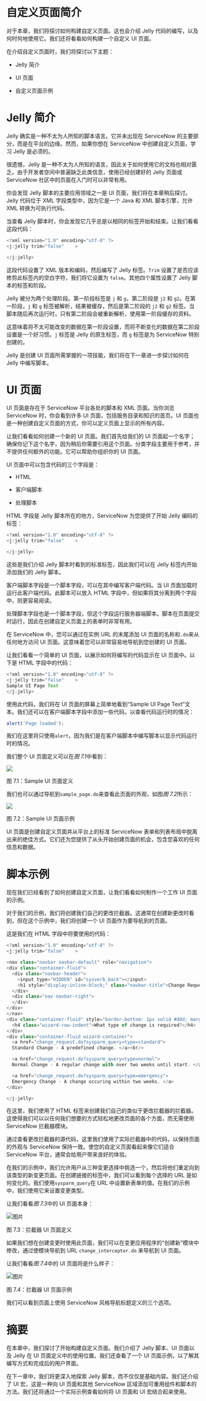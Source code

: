 # 自定义页面简介

对于本章，我们将探讨如何构建自定义页面。这也会介绍 Jelly 代码的编写，以及何时何地使用它。我们还将看看如何构建一个自定义 UI 页面。

在介绍自定义页面时，我们将探讨以下主题：

+   Jelly 简介

+   UI 页面

+   自定义页面示例

# Jelly 简介

Jelly 确实是一种不太为人所知的脚本语言。它并未出现在 ServiceNow 的主要部分，而是在平台的边缘。然而，如果你想在 ServiceNow 中创建自定义页面，学习 Jelly 是必须的。

很遗憾，Jelly 是一种不太为人所知的语言，因此关于如何使用它的文档也相对匮乏。由于开发者空间中普遍缺乏此类信息，使用已经创建好的 Jelly 页面或 ServiceNow 社区中的页面在入门时可以非常有用。

你会发现 Jelly 脚本的主要应用领域之一是 UI 页面，我们将在本章稍后探讨。Jelly 代码位于 XML 字段类型中，因为它是一个 Java 和 XML 脚本引擎，允许 XML 转换为可执行代码。

当查看 Jelly 脚本时，你会发现它几乎总是以相同的标签开始和结束。让我们看看这段代码：

```js
<?xml version="1.0" encoding="utf-8" ?>
<j:jelly trim="false"    >

</j:jelly>
```

这段代码设置了 XML 版本和编码，然后编写了 Jelly 标签。`Trim` 设置了是否应该修剪此标签内的空白字符，我们将它设置为 `false`。其他四个属性设置了 Jelly 脚本的标签和阶段。

Jelly 被分为两个处理阶段。第一阶段标签是 `j` 和 `g`，第二阶段是 `j2` 和 `g2`。在第一阶段，`j` 和 `g` 标签被解析，结果被缓存，然后是第二阶段的 `j2` 和 `g2` 标签。当脚本随后再次运行时，只有第二阶段会被重新解析，使用第一阶段缓存的资料。

这意味着将不太可能改变的数据在第一阶段设置，而将不断变化的数据在第二阶段设置是一个好习惯。`j` 标签是 Jelly 的原生标签，而 `g` 标签是为 ServiceNow 特别创建的。

Jelly 是创建 UI 页面所需掌握的一项技能，我们将在下一章进一步探讨如何在 Jelly 中编写脚本。

# UI 页面

UI 页面是存在于 ServiceNow 平台各处的脚本和 XML 页面。当你浏览 ServiceNow 时，你会看到许多 UI 页面，包括服务目录和知识的首页。UI 页面也是一种创建自定义页面的方式，你可以定义页面上显示的所有内容。

让我们看看如何创建一个新的 UI 页面。我们首先给我们的 UI 页面起一个名字；确保你记下这个名字，因为稍后你需要引用这个页面。分类字段主要用于参考，并不提供任何额外的功能。它可以帮助你组织你的 UI 页面。

UI 页面中可以包含代码的三个字段是：

+   HTML

+   客户端脚本

+   处理脚本

HTML 字段是 Jelly 脚本所在的地方，ServiceNow 为您提供了开始 Jelly 编码的标签：

```js
<?xml version="1.0" encoding="utf-8" ?>
<j:jelly trim="false"    >

</j:jelly>
```

这些是我们介绍 Jelly 脚本时看到的标准标签，因此我们可以在 Jelly 标签内开始添加我们的 Jelly 脚本。

客户端脚本字段是一个脚本字段，可以在其中编写客户端代码。当 UI 页面加载时运行此客户端代码。此脚本可以放入 HTML 字段中，但如果将其分离到两个字段中，则更容易阅读。

处理脚本字段也是一个脚本字段，但这个字段运行服务器端脚本。脚本在页面提交时运行，因此在创建自定义页面上的表单时非常有用。

在 ServiceNow 中，您可以通过在实例 URL 的末尾添加 UI 页面的名称和`.do`来从任何地方访问 UI 页面。这意味着您可以非常容易地导航到您创建的 UI 页面。

让我们看看一个简单的 UI 页面，以展示如何将编写的代码显示在 UI 页面中。以下是 HTML 字段中的代码：

```js
<?xml version="1.0" encoding="utf-8" ?>
<j:jelly trim="false"    >
Sample UI Page Text
</j:jelly>
```

使用此代码，我们将在 UI 页面的屏幕上简单地看到“Sample UI Page Text”文本。我们还可以在客户端脚本字段中添加一些代码，以查看代码运行时的情况：

```js
alert('Page loaded');
```

我们在这里将只使用`alert`，因为我们是在客户端脚本中编写脚本以显示代码运行时的情况。

我们整个 UI 页面定义可以在*图 7.1*中看到：

![](img/510e9c90-cc26-4695-8323-835fccf64fd7.png)

图 7.1：Sample UI 页面定义

我们也可以通过导航到`sample_page.do`来查看此页面的外观，如图*图 7.2*所示：

![](img/9c06b764-6da7-47f6-98da-9c05f9593687.png)

图 7.2：Sample UI 页面示例

UI 页面是创建自定义页面并从平台上的标准 ServiceNow 表单和列表布局中脱离出来的绝佳方式。它们还为您提供了从头开始创建页面的机会，包含您喜欢的任何信息和数据。

# 脚本示例

现在我们已经看到了如何创建自定义页面，让我们看看如何制作一个工作 UI 页面的示例。

对于我们的示例，我们将创建我们自己的更改拦截器。这通常在创建新更改时看到，但在这个示例中，我们将创建一个 UI 页面作为要导航到的页面。

这是我们在 HTML 字段中将要使用的代码：

```js
<?xml version="1.0" encoding="utf-8" ?>
<j:jelly trim="false"    >

<nav class="navbar navbar-default" role="navigation">
<div class="container-fluid">
  <div class="navbar-header">
    <input type="HIDDEN" id="sysverb_back"></input>
    <h1 style="display:inline-block;" class="navbar-title">Change Request </h1>
  </div>
  <div class="nav navbar-right">
  </div>
</div>
</nav>
<div class="container-fluid" style="border-bottom: 1px solid #ddd; margin-bottom: 5px;">
  <h4 class="wizard-row-indent">What type of change is required?</h4>
</div>
<div class="container-fluid wizard-container">
  <a href="change_request.do?sysparm_query=type=standard">
  Standard Change - A predefined change. </a><br/>

  <a href="change_request.do?sysparm_query=type=normal">
  Normal Change - A regular change with over two weeks until start. </a><br/>

  <a href="change_request.do?sysparm_query=type=emergency">
  Emergency Change - A change occuring within two weeks. </a>
</div> 

</j:jelly>
```

在这里，我们使用了 HTML 标签来创建我们自己的类似于更改拦截器的拦截器。这使得我们可以以任何我们想要的方式轻松地更改页面的各个方面，而无需使用 ServiceNow 拦截器模块。

通过查看更改拦截器的源代码，这里我们使用了实际拦截器中的代码，以保持页面的外观与 ServiceNow 保持一致。使您的自定义页面看起来像它们适合 ServiceNow 平台，通常会给用户带来良好的体验。

在我们的示例中，我们允许用户从三种变更选择中挑选一个，然后将他们重定向到该类型的新变更页面。在创建链接的标签中，我们可以看到每个选择的 URL 是如何变化的。我们使用`sysparm_query`在 URL 中设置新表单的值。在我们的示例中，我们使用它来设置变更类型。

让我们看看*图 7.3*中的 UI 页面本身：

![图片](img/9ec4f0b5-9ce1-49d7-a921-8c942b80cbe1.png)

图 7.3：拦截器 UI 页面定义

如果我们想在创建变更时使用此页面，我们可以在变更应用程序的“创建新”模块中修改，通过使模块导航到 URL `change_interceptor.do` 来导航到 UI 页面。

让我们看看*图 7.4*中的 UI 页面将是什么样子：

![图片](img/71222bd7-700f-4a77-9bc8-f9cd78d33aa5.png)

图 7.4：拦截器 UI 页面示例

我们可以看到页面上使用 ServiceNow 风格导航标题定义的三个选项。

# 摘要

在本章中，我们探讨了开始构建自定义页面。我们介绍了 Jelly 脚本、UI 页面以及 Jelly 在 UI 页面定义中的使用位置。我们还查看了一个 UI 页面示例，以了解其编写方式和完成后的用户界面。

在下一章中，我们将更深入地探索 Jelly 脚本，而不仅仅是基础内容。我们还介绍了 UI 宏，这是一种向 UI 页面和其他 ServiceNow 区域添加可重用组件和脚本的方法。我们还将通过一个实际示例查看如何将 UI 页面和 UI 宏结合起来使用。
